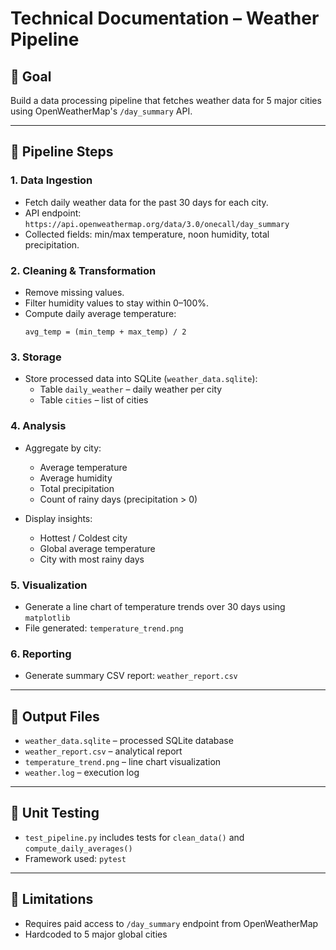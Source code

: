 # Technical Documentation – Weather Pipeline

## 🎯 Goal

Build a data processing pipeline that fetches weather data for 5 major cities using OpenWeatherMap's `/day_summary` API.

---

## 🔄 Pipeline Steps

### 1. Data Ingestion

- Fetch daily weather data for the past 30 days for each city.
- API endpoint: `https://api.openweathermap.org/data/3.0/onecall/day_summary`
- Collected fields: min/max temperature, noon humidity, total precipitation.

### 2. Cleaning & Transformation

- Remove missing values.
- Filter humidity values to stay within 0–100%.
- Compute daily average temperature:
  ```
  avg_temp = (min_temp + max_temp) / 2
  ```

### 3. Storage

- Store processed data into SQLite (`weather_data.sqlite`):
  - Table `daily_weather` – daily weather per city
  - Table `cities` – list of cities

### 4. Analysis

- Aggregate by city:
  - Average temperature
  - Average humidity
  - Total precipitation
  - Count of rainy days (precipitation > 0)

- Display insights:
  - Hottest / Coldest city
  - Global average temperature
  - City with most rainy days

### 5. Visualization

- Generate a line chart of temperature trends over 30 days using `matplotlib`
- File generated: `temperature_trend.png`

### 6. Reporting

- Generate summary CSV report: `weather_report.csv`

---

## 📁 Output Files

- `weather_data.sqlite` – processed SQLite database
- `weather_report.csv` – analytical report
- `temperature_trend.png` – line chart visualization
- `weather.log` – execution log

---

## 🧪 Unit Testing

- `test_pipeline.py` includes tests for `clean_data()` and `compute_daily_averages()`
- Framework used: `pytest`

---

## 📌 Limitations

- Requires paid access to `/day_summary` endpoint from OpenWeatherMap
- Hardcoded to 5 major global cities
